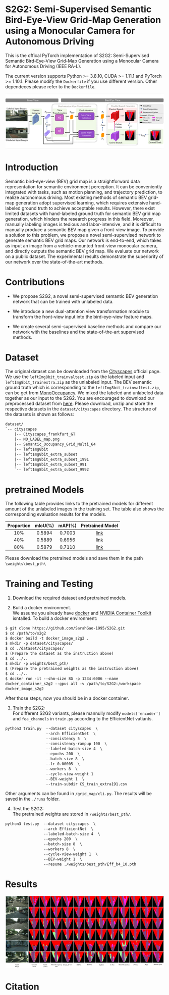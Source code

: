 # S2G2: Semi-Supervised Semantic Bird-Eye-View Grid-Map Generation using a Monocular Camera for Autonomous Driving

This is the offical PyTorch implementation of S2G2: Semi-Supervised Semantic Bird-Eye-View Grid-Map Generation using a Monocular Camera for Autonomous Driving (IEEE RA-L). 

The current version supports Python >= 3.8.10, CUDA >= 1.11.1 and PyTorch >= 1.10.1. Please modify the `Dockerfile` if you use different version. Other dependeces please refer to the `Dockerfile`.    

![overall](./Images/overall.png)   

# Introduction   

Semantic bird-eye-view (BEV) grid map is a straightforward data representation for semantic environment perception. It can be conveniently integrated with tasks, such as motion planning, and trajectory prediction, to realize autonomous driving. Most existing methods of semantic BEV grid-map generation adopt supervised learning, which requires extensive hand-labeled ground truth to achieve acceptable results. However, there exist limited datasets with hand-labeled ground truth for semantic BEV grid map generation, which hinders the research progress in this field. Moreover, manually labeling images is tedious and labor-intensive, and it is difficult to manually produce a semantic BEV map given a front-view image. To provide a solution to this problem, we propose a novel semi-supervised network to generate semantic BEV grid maps. Our network is end-to-end, which takes as input an image from a vehicle-mounted front-view monocular camera, and directly outputs the semantic BEV grid map. We evaluate our network on a public dataset. The experimental results demonstrate the superiority of our network over the state-of-the-art methods.

# Contributions

- We propose S2G2, a novel semi-supervised semantic BEV generation network that can be trained with unlabeled data.   

- We introduce a new dual-attention view transformation module to transform the front-view input into the bird-eye-view feature maps.   

- We create several semi-supervised baseline methods and compare our network with the baselines and the state-of-the-art supervised methods.


# Dataset 

The original dataset can be downloaded from the [Cityscapes](https://www.cityscapes-dataset.com/downloads/) official page. We use the `leftImg8bit_trainvaltest.zip` as the labeled input and `leftImg8bit_trainextra.zip` as the unlabeled input. The BEV semantic ground truth which is corresponding to the `leftImg8bit_trainvaltest.zip`, can be get from [MonoOccupancy](https://ieeexplore.ieee.org/stamp/stamp.jsp?tp=&arnumber=8603774). We mixed the labeled and unlabeled data together as our input to the S2G2. You are encouraged to download our preprocessed dataset from [here](https://labsun-me.polyu.edu.hk/sgao/S2G2/dataset.zip). Please download, unzip and store the respective datasets in the `dataset/cityscapes` directory. The structure of the datasets is shown as follows: 
```
dataset/
`-- cityscapes
    |-- Cityscapes_frankfurt_GT
    |-- NO_LABEL_map.png
    |-- Semantic_Occupancy_Grid_Multi_64
    |-- leftImg8bit
    |-- leftImg8bit_extra_subset
    |-- leftImg8bit_extra_subset_1991
    |-- leftImg8bit_extra_subset_991
    `-- leftImg8bit_extra_subset_9992
```

# pretrained Models   

The following table provides links to the pretrained models for different amount of the unlabeled images in the training set. The table also shows the corresponding evaluation results for the models. 

| Proportion | mIoU(%) | mAP(%) | Pretrained Model |   
| :----: | :----: | :----: | :----: |
| 10% | 0.5894 | 0.7003 | [link](https://labsun-me.polyu.edu.hk/sgao/S2G2/Eff_b4_10.pth) |   
| 40% | 0.5889 | 0.6956 | [link](https://labsun-me.polyu.edu.hk/sgao/S2G2/Eff_b4_40.pth) |     
| 80% | 0.5879 | 0.7110 | [link](https://labsun-me.polyu.edu.hk/sgao/S2G2/Eff_b4_80.pth) |     

Please download the pretrained models and save them in the path `\weights\best_pth\`

# Training and Testing

1. Download the required dataset and pretrained models.   

2. Build a docker environment.  
We assume you already have [docker](https://docs.docker.com/engine/install/ubuntu/) and [NVIDIA Container Toolkit](https://docs.nvidia.com/datacenter/cloud-native/container-toolkit/install-guide.html) isntalled. To build a docker environment:      
```
$ git clone https://github.com/SarahGao-1995/S2G2.git   
$ cd /path/to/s2g2
$ docker build -t docker_image_s2g2 .
$ mkdir -p dataset/cityscapes/
$ cd ./dataset/cityscapes/
$ (Prepare the dataset as the instruction above)
$ cd ../..
$ mkdir -p weights/best_pth/
$ (Prepare the pretrained weights as the instruction above)
$ cd ../..
$ docker run -it --shm-size 8G -p 1234:6006 --name docker_container_s2g2 --gpus all -v /path/to/S2G2:/workspace docker_image_s2g2
```   
After those steps, now you should be in a docker container. 

3. Train the S2G2:   
For different S2G2 variants, please mannully modify `models['encoder']` and `fea_channels` in `train.py` according to the EfficientNet vatiants.
```
python3 train.py  --dataset cityscapes  \
                  --arch EfficientNet  \ 
                  --consistency 5  \
                  --consistency-rampup 100  \
                  --labeled-batch-size 4  \
                  --epochs 200  \
                  --batch-size 8  \
                  --lr 0.00005  \
                  --workers 8  \
                  --cycle-view-weight 1
                  --BEV-weight 1  \
                  --train-subdir CS_train_extra191.csv
```
Other arguments can be found in `/grid_map/cli.py`. The results will be saved in the `./runs` folder.

4. Test the S2G2:   
The pretrained weights are stored in `/weights/best_pth/`. 
```
python3 test.py  --dataset cityscapes  \
                 --arch EfficientNet  \
                 --labeled-batch-size 4  \
                 --epochs 200  \
                 --batch-size 8  \
                 --workers 8  \
                 --cycle-view-weight 1  \
                 --BEV-weight 1  \
                 --resume ./weights/best_pth/Eff_b4_10.pth
```

# Results   
![results](./Images/results.png)

# Citation   

